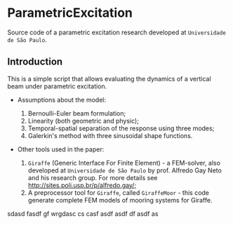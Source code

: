 # **ParametricExcitation**
Source code of a parametric excitation research developed at `Universidade de São Paulo`.

## Introduction
This is a simple script that allows evaluating the dynamics of a vertical beam under parametric excitation. 
- Assumptions about the model:
  1. Bernoulli-Euler beam formulation;
  2. Linearity (both geometric and physic);
  3. Temporal-spatial separation of the response using three modes;
  4. Galerkin's method with three sinusoidal shape functions.

- Other tools used in the paper:
  1. `Giraffe` (Generic Interface For Finite Element) - a FEM-solver, also developed at `Universidade de São Paulo` by prof. Alfredo Gay Neto and his research group. For more details see <http://sites.poli.usp.br/p/alfredo.gay/>;
  2. A preprocessor tool for `Giraffe`, called `GiraffeMoor` - this code generate complete FEM models of mooring systems for Giraffe.

sdasd fasdf gf wrgdasc cs casf asdf asdf df asdf as
 

